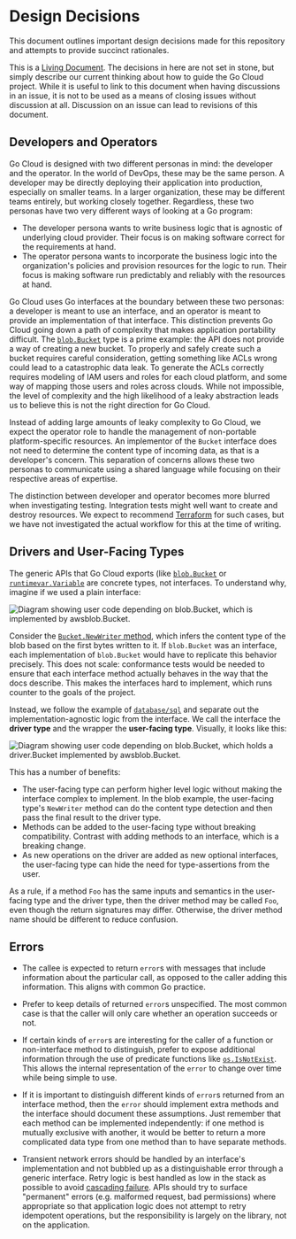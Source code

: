 # Design Decisions

This document outlines important design decisions made for this repository and
attempts to provide succinct rationales.

This is a [Living Document](https://en.wikipedia.org/wiki/Living_document). The
decisions in here are not set in stone, but simply describe our current thinking
about how to guide the Go Cloud project. While it is useful to link to this
document when having discussions in an issue, it is not to be used as a means of
closing issues without discussion at all. Discussion on an issue can lead to
revisions of this document.

## Developers and Operators

Go Cloud is designed with two different personas in mind: the developer and the
operator. In the world of DevOps, these may be the same person. A developer may
be directly deploying their application into production, especially on smaller
teams. In a larger organization, these may be different teams entirely, but
working closely together. Regardless, these two personas have two very different
ways of looking at a Go program:

- The developer persona wants to write business logic that is agnostic of
	underlying cloud provider. Their focus is on making software correct for the
	requirements at hand.
- The operator persona wants to incorporate the business logic into the
	organization's policies and provision resources for the logic to run. Their
	focus is making software run predictably and reliably with the resources at
	hand.

Go Cloud uses Go interfaces at the boundary between these two personas: a
developer is meant to use an interface, and an operator is meant to provide an
implementation of that interface. This distinction prevents Go Cloud going down
a path of complexity that makes application portability difficult.  The
[`blob.Bucket`] type is a prime example: the API does not provide a way of
creating a new bucket.  To properly and safely create such a bucket requires
careful consideration, getting something like ACLs wrong could lead to a
catastrophic data leak. To generate the ACLs correctly requires modeling of IAM
users and roles for each cloud platform, and some way of mapping those users and
roles across clouds. While not impossible, the level of complexity and the high
likelihood of a leaky abstraction leads us to believe this is not the right
direction for Go Cloud.

Instead of adding large amounts of leaky complexity to Go Cloud, we expect the
operator role to handle the management of non-portable platform-specific
resources. An implementor of the `Bucket` interface does not need to determine
the content type of incoming data, as that is a developer's concern.  This
separation of concerns allows these two personas to communicate using a shared
language while focusing on their respective areas of expertise.

[`blob.Bucket`]: https://godoc.org/github.com/google/go-cloud/blob#Bucket

The distinction between developer and operator becomes more blurred when
investigating testing. Integration tests might well want to create and destroy
resources. We expect to recommend [Terraform](http://terraform.io) for such
cases, but we have not investigated the actual workflow for this at the time of
writing.

## Drivers and User-Facing Types

The generic APIs that Go Cloud exports (like [`blob.Bucket`][] or
[`runtimevar.Variable`][] are concrete types, not interfaces. To understand why,
imagine if we used a plain interface:

![Diagram showing user code depending on blob.Bucket, which is implemented by
awsblob.Bucket.](img/user-facing-type-no-driver.png)

Consider the [`Bucket.NewWriter` method][], which infers the content type of the
blob based on the first bytes written to it. If `blob.Bucket` was an interface,
each implementation of `blob.Bucket` would have to replicate this behavior
precisely. This does not scale: conformance tests would be needed to ensure that
each interface method actually behaves in the way that the docs describe. This
makes the interfaces hard to implement, which runs counter to the goals of the
project.

Instead, we follow the example of [`database/sql`][] and separate out the
implementation-agnostic logic from the interface. We call the interface the
**driver type** and the wrapper the **user-facing type**. Visually, it looks
like this:

![Diagram showing user code depending on blob.Bucket, which holds a
driver.Bucket implemented by awsblob.Bucket.](img/user-facing-type.png)

This has a number of benefits:

-  The user-facing type can perform higher level logic without making the
	 interface complex to implement. In the blob example, the user-facing type's
	 `NewWriter` method can do the content type detection and then pass the final
	 result to the driver type.
-  Methods can be added to the user-facing type without breaking compatibility.
	 Contrast with adding methods to an interface, which is a breaking change.
-  As new operations on the driver are added as new optional interfaces, the
	 user-facing type can hide the need for type-assertions from the user.

As a rule, if a method `Foo` has the same inputs and semantics in the
user-facing type and the driver type, then the driver method may be called
`Foo`, even though the return signatures may differ. Otherwise, the driver
method name should be different to reduce confusion.

[`runtimevar.Variable`]:
https://godoc.org/github.com/google/go-cloud/runtimevar#Variable
[`Bucket.NewWriter` method]:
https://godoc.org/github.com/google/go-cloud/blob#Bucket.NewWriter
[`database/sql`]: https://godoc.org/database/sql

## Errors

-   The callee is expected to return `error`s with messages that include
		information about the particular call, as opposed to the caller adding this
		information. This aligns with common Go practice.

-   Prefer to keep details of returned `error`s unspecified. The most common
		case is that the caller will only care whether an operation succeeds or not.

-   If certain kinds of `error`s are interesting for the caller of a function or
		non-interface method to distinguish, prefer to expose additional information
		through the use of predicate functions like
		[`os.IsNotExist`](https://golang.org/pkg/os/#IsNotExist). This allows the
		internal representation of the `error` to change over time while being
		simple to use.

-   If it is important to distinguish different kinds of `error`s returned from
		an interface method, then the `error` should implement extra methods and the
		interface should document these assumptions. Just remember that each method
		can be implemented independently: if one method is mutually exclusive with
		another, it would be better to return a more complicated data type from one
		method than to have separate methods.

-   Transient network errors should be handled by an interface's implementation
		and not bubbled up as a distinguishable error through a generic interface.
		Retry logic is best handled as low in the stack as possible to avoid
		[cascading failure][]. APIs should try to surface "permanent" errors (e.g.
		malformed request, bad permissions) where appropriate so that application
		logic does not attempt to retry idempotent operations, but the
		responsibility is largely on the library, not on the application.

[cascading failure]:
https://landing.google.com/sre/book/chapters/addressing-cascading-failures.html
